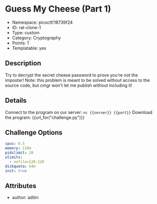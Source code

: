 # Guess My Cheese (Part 1)

- Namespace: picoctf/18739f24
- ID: rat-clone-1
- Type: custom
- Category: Cryptography
- Points: 1
- Templatable: yes


## Description

Try to decrypt the secret cheese password to prove you're not the imposter!
Note: this problem is meant to be solved without access to the source code, but cmgr won't let me publish without including it!

## Details

Connect to the program on our server: `nc {{server}} {{port}}`
Download the program: {{url_for("challenge.py")}}

## Challenge Options

```yaml
cpus: 0.5
memory: 128m
pidslimit: 20
ulimits:
  - nofile=128:128
diskquota: 64m
init: true
```

## Attributes

- author: aditin
